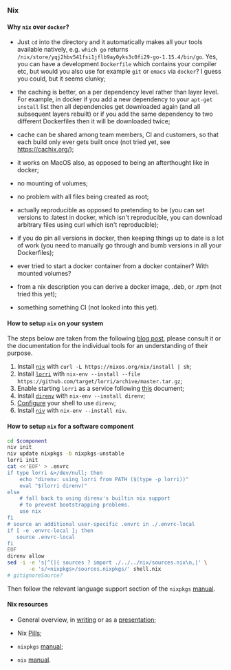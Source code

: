 ### Nix

#### Why `nix` over `docker`?

* Just `cd` into the directory and it automatically makes all your tools
available natively, e.g. `which go` returns
`/nix/store/yqj2hbv541fsi1jflb9ay0yks3c0fi29-go-1.15.4/bin/go`. Yes, you
can have a development `Dockerfile` which contains your compiler etc,
but would you also use for example `git` or `emacs` via `docker`? I
guess you could, but it seems clunky;

* the caching is better, on a per dependency level rather than layer
  level. For example, in docker if you add a new dependency to your
  `apt-get install` list then all dependencies get downloaded again (and
  all subsequent layers rebuilt) or if you add the same dependency to
  two different Dockerfiles then it will be downloaded twice;

* cache can be shared among team members, CI and customers, so that each
  build only ever gets built once (not tried yet, see
  https://cachix.org/);

* it works on MacOS also, as opposed to being an afterthought like in
  docker;

* no mounting of volumes;

* no problem with all files being created as root;

* actually reproducible as opposed to pretending to be (you can set
  versions to :latest in docker, which isn't reproducible, you can
  download arbitrary files using curl which isn't reproducible);

* if you do pin all versions in docker, then keeping things up to date
  is a lot of work (you need to manually go through and bumb versions in
  all your Dockerfiles);

* ever tried to start a docker container from a docker container? With
  mounted volumes?

* from a nix description you can derive a docker image, .deb, or .rpm
  (not tried this yet);

* something something CI (not looked into this yet).

#### How to setup `nix` on your system

The steps below are taken from the following [blog
post](https://christine.website/blog/how-i-start-nix-2020-03-08), please consult
it or the documentation for the individual tools for an understanding of their
purpose.

1. Install [`nix`](https://nixos.org/download.html#nix-verify-installation) with
   `curl -L https://nixos.org/nix/install | sh`;
2. Install [`lorri`](https://github.com/target/lorri/) with `nix-env --install
   --file https://github.com/target/lorri/archive/master.tar.gz`;
3. Enable starting `lorri` as a service following
   [this](https://github.com/target/lorri/blob/master/contrib/daemon.md#how-to-start-the-lorri-daemon-as-a-service)
   document;
4. Install [`direnv`](https://direnv.net/) with `nix-env --install direnv`;
5. [Configure](https://direnv.net/docs/hook.html) your shell to use `direnv`;
6. Install [`niv`](https://github.com/nmattia/niv) with `nix-env --install niv`.

#### How to setup `nix` for a software component

```bash
cd $component
niv init
niv update nixpkgs -b nixpkgs-unstable
lorri init
cat <<'EOF' > .envrc
if type lorri &>/dev/null; then
    echo "direnv: using lorri from PATH ($(type -p lorri))"
    eval "$(lorri direnv)"
else
    # fall back to using direnv's builtin nix support
    # to prevent bootstrapping problems.
    use nix
fi
# source an additional user-specific .envrc in ./.envrc-local
if [ -e .envrc-local ]; then
   source .envrc-local
fi
EOF
direnv allow
sed -i -e 's|^{|{ sources ? import ./../../nix/sources.nix\n,|' \
       -e 's/<nixpkgs>/sources.nixpkgs/' shell.nix
# gitignoreSource?
```

Then follow the relevant language support section of the `nixpkgs`
[manual](https://nixos.org/manual/nixpkgs/unstable/#chap-language-support).

#### Nix resources

* General overview, in [writing](https://shopify.engineering/what-is-nix) or as
  a [presentation](https://www.youtube.com/watch?v=6iVXaqUfHi4);

* Nix [Pills](https://nixos.org/guides/nix-pills/);
* `nixpkgs` [manual](https://nixos.org/manual/nixpkgs/unstable/);
* `nix` [manual](https://nixos.org/manual/nix/unstable/).
